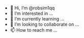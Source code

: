 - 👋 Hi, I’m @robsim1qq
- 👀 I’m interested in ...
- 🌱 I’m currently learning ...
- 💞️ I’m looking to collaborate on ...
- 📫 How to reach me ...

<!---
robsim1qq/robsim1qq is a ✨ special ✨ repository because its `README.md` (this file) appears on your GitHub profile.
You can click the Preview link to take a look at your changes.
--->

